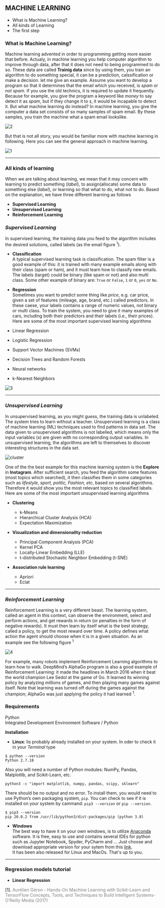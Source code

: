 ## MACHINE LEARNING

- What is Machine Learning?
- All kinds of Learning
- The first step


### What is Machine Learning?  
Machine learning advented in order to programming getting more easier that before. Actualy, in machine learning you help computer algorithm to improve through data,
after that it does not need to being programmed to do so. These data are called **Trainig data** since by using them, you train an algorithm to do something special, it can be a prediction, calssification or make a decision. let me give an example. Assume you want to develop a program so that it determines that the email which you received, is _spam_ or _not spam_. If you use the old technics, it is required to update it frequently. Because for example, you give the program a keyword like _money_ to say detect it as _spam_, but if they change it to `$`, it would be incapable to detect it. But what machine learning do instead?
In machine learning, you give the computer a data set consists of so many samples of spam email. By these samples, you train the machine what a spam email lookslike. 

![2](img/2.png)

But that is not all story, you would be familiar more with machine learning in following. Here you can see the general approach in machine learning.

![1](img/1.png)

***
### All kinds of learning
When we are talking about learning, we mean that it may concern with learning to predict something (_label_), to assign(allocate) some data to something else (_label_), or learning so that what to do, what not to do. Based on the explanation, we have three different learning as follows  

- **Supervised Learning**
- **Unsupervised Learning**
- **Reinforcement Learning**

### _Supervised Learning_ 
In supervised learning, the training data you feed to the algorithm includes the desired solutions, called labels (as the email figure <sup>1</sup>).
  - **Classification**  
A typical supervised learning task is classification. The spam filter is a good example of this: it is trained
with many example emails along with their class (spam or ham), and it must learn how to classify new
emails. The labels (target) could be binary (like spam or not) and also multi class. Some other example of binary are: `True` or `False`, `1` or `0`, `yes` or `No`. 
  - **Regression**  
Sometimes you want to predict some thing like _price_, e.g. car price, given a set of features (mileage, age, brand, etc.) called predictors. In these caese, your labels contains a range of numeric values, not binary or multi class. To train the system, you need to give it many examples of cars, including both their predictors and their labels (i.e., their prices).  
Here are some of the most important supervised learning algorithms  

- Linear Regression
- Logistic Regression
- Support Vector Machines (SVMs)
- Decision Trees and Random Forests
- Neural networks
- k-Nearest Neighbors

![3](img/3.png)  

***
### _Unsupervised Learning_  
In unsupervised learning, as you might guess, the training data is unlabeled. The system tries to learn without a teacher. Unsupervised learning is a class of machine learning (ML) techniques used to find patterns in data set. The data given to unsupervised algorithms is not labelled, which means only the input variables (x) are given with no corresponding output variables. In unsupervised learning, the algorithms are left to themselves to discover interesting structures in the data set. 

![cluster](img/cluster.png)

One of the the best example for this machine learning system is the **Explore** in **Instagram**. After sufficient search, you feed the algorithm some features (most topics which searched), it then classifies them in some categories such as _lifestyle, sport, politic, Fashion, etc_, based on several algorithms. Therefore it would show you the most relevant topics to classified labels.  
Here are some of the most important unsupervised learning algorithms  

- **Clustering**
  - k-Means
  - Hierarchical Cluster Analysis (HCA)
  - Expectation Maximization

- **Visualization and dimensionality reduction**
  - Principal Component Analysis (PCA)
  - Kernel PCA
  - Locally-Linear Embedding (LLE)
  - t-distributed Stochastic Neighbor Embedding (t-SNE)

- **Association rule learning**
  - Apriori
  - Eclat


***  
### _Reinforcement Learning_
Reinforcement Learning is a very different beast. The learning system, called an agent in this context,
can observe the environment, select and perform actions, and get rewards in return (or penalties in the
form of negative rewards). It must then learn by itself what is the best strategy, called a
policy, to get the most reward over time. A policy defines what action the agent should choose when it is
in a given situation. As an example see the following figure <sup>1</sup>

![4](img/4.png)

For example, many robots implement Reinforcement Learning algorithms to learn how to walk.
DeepMind’s AlphaGo program is also a good example of Reinforcement Learning: it made the headlines
in March 2016 when it beat the world champion Lee Sedol at the game of Go. It learned its winning
policy by analyzing millions of games, and then playing many games against itself. Note that learning was
turned off during the games against the champion; AlphaGo was just applying the policy it had learned <sup>1</sup>.         


### Requirements
Python  
Integrated Development Environment Software / Python  

**Installation**  
- **Linux**: Iis probably already installed on your system. In oder to check it in your _Terminal_ type  
```
$ python --version
Python 2.7.18
```
Also you will need a number of Python modules: NumPy, Pandas, Matplotlib, and Scikit-Learn, etc. 
```
python3 -c "import matplotlib, numpy, pandas, scipy, sklearn" 
```
There should be no output and no error. To install them, you would need to use Python’s own packaging system, `pip`. You can check to see if it is installed on your system by cammand: `pip3 --version` or `pip --version`.  
```
$ pip3 --version  
pip 20.0.2 from /usr/lib/python3/dist-packages/pip (python 3.8)
```
- **Windows**  
The best way to have it on your own windows, is to utilize [Anaconda](https://www.anaconda.com/) software.
It is free, easy to use and contains several IDEs for python such as Jupyter Notebook, Spyder, PyCharm and ... 
Just choose and download appropriate version for your sytem from this [link](https://www.anaconda.com/products/individual#Downloads).   
It has been also released for Linux and MacOs. That's up to you.  


***  
### Regression models tutorial
- **Linear Regression**



[1]. <font color='gray'>Aurélien Géron - Hands-On Machine Learning with Scikit-Learn and TensorFlow Concepts, Tools, and Techniques to Build Intelligent Systems-O’Reilly Media (2017)</font>
